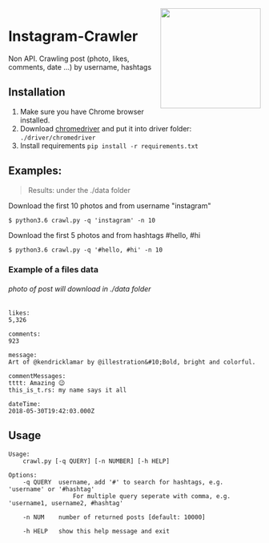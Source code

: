 <img src="https://s3-eu-central-1.amazonaws.com/centaur-wp/designweek/prod/content/uploads/2016/05/11170038/Instagram_Logo-1002x1003.jpg" width="200" align="right">

# Instagram-Crawler
Non API. Crawling post (photo, likes, comments, date ...) by username, hashtags

## Installation
1. Make sure you have Chrome browser installed.
2. Download [chromedriver](https://sites.google.com/a/chromium.org/chromedriver/) and put it into driver folder: `./driver/chromedriver`
3. Install requirements `pip install -r requirements.txt`

## Examples:
> Results: under the ./data folder

Download the first 10 photos and from username "instagram"
```
$ python3.6 crawl.py -q 'instagram' -n 10
```
Download the first 5 photos and from hashtags #hello, #hi
```
$ python3.6 crawl.py -q '#hello, #hi' -n 10
```
### Example of a files data
###### photo of post will download in ./data folder
```
likes: 
5,326

comments: 
923

message: 
Art of @kendricklamar by @illestration&#10;Bold, bright and colorful. 

commentMessages: 
tttt: Amazing 😉
this_is_t.rs: my name says it all

dateTime: 
2018-05-30T19:42:03.000Z
```

## Usage
```
Usage:
    crawl.py [-q QUERY] [-n NUMBER] [-h HELP]
    
Options:
    -q QUERY  username, add '#' to search for hashtags, e.g. 'username' or '#hashtag'
                  For multiple query seperate with comma, e.g. 'username1, username2, #hashtag'

    -n NUM    number of returned posts [default: 10000]
    
    -h HELP   show this help message and exit
```
